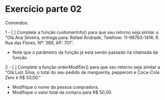 # Exercício parte 02

Comandos:

  1 - [ ] Complete a função customerInfo() para que seu retorno seja similar a "Olá Ana Silveira, entrega 
  para: Rafael Andrade, Telefone: 11-98763-1416, R. Rua das Flores, Nº: 389, AP: 701".
   - Note que o parâmetro da função já está sendo passado na chamada da função.
  
  2 - [ ] Complete a função orderModifier() para que seu retorno seja similar a "Olá Luiz Silva, o total 
  do seu pedido de marguerita, pepperoni e Coca-Cola Zero é R$ 50,00."
   - Modifique o nome da pessoa compradora.
   - Modifique o valor total da compra para R$ 50,00.
